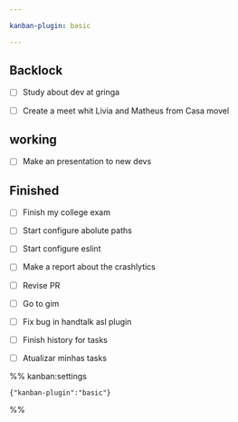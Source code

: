 ```yaml
---

kanban-plugin: basic

---
```


## Backlock

- [ ] Study about dev at gringa
- [ ] Create a meet whit Livia and Matheus from Casa movel


## working

- [ ] Make an presentation to new devs


## Finished

- [ ] Finish my college exam
- [ ] Start configure abolute paths
- [ ] Start configure eslint
- [ ] Make a report about the crashlytics
- [ ] Revise PR
- [ ] Go to gim
- [ ] Fix bug in handtalk asl plugin
- [ ] Finish history for tasks
- [ ] Atualizar minhas tasks




%% kanban:settings
```
{"kanban-plugin":"basic"}
```
%%
